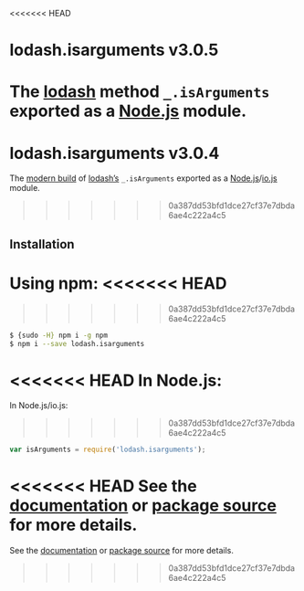 <<<<<<< HEAD
# lodash.isarguments v3.0.5

The [lodash](https://lodash.com/) method `_.isArguments` exported as a [Node.js](https://nodejs.org/) module.
=======
# lodash.isarguments v3.0.4

The [modern build](https://github.com/lodash/lodash/wiki/Build-Differences) of [lodash’s](https://lodash.com/) `_.isArguments` exported as a [Node.js](http://nodejs.org/)/[io.js](https://iojs.org/) module.
>>>>>>> 0a387dd53bfd1dce27cf37e7dbda6ae4c222a4c5

## Installation

Using npm:
<<<<<<< HEAD
=======

>>>>>>> 0a387dd53bfd1dce27cf37e7dbda6ae4c222a4c5
```bash
$ {sudo -H} npm i -g npm
$ npm i --save lodash.isarguments
```

<<<<<<< HEAD
In Node.js:
=======
In Node.js/io.js:

>>>>>>> 0a387dd53bfd1dce27cf37e7dbda6ae4c222a4c5
```js
var isArguments = require('lodash.isarguments');
```

<<<<<<< HEAD
See the [documentation](https://lodash.com/docs#isArguments) or [package source](https://github.com/lodash/lodash/blob/3.0.5-npm-packages/lodash.isarguments) for more details.
=======
See the [documentation](https://lodash.com/docs#isArguments) or [package source](https://github.com/lodash/lodash/blob/3.0.4-npm-packages/lodash.isarguments) for more details.
>>>>>>> 0a387dd53bfd1dce27cf37e7dbda6ae4c222a4c5
